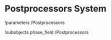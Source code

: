 <!-- MOOSE System Documentation Stub: Remove this when content is added. -->
# Postprocessors System
!parameters /Postprocessors

!subobjects phase_field /Postprocessors

